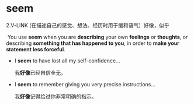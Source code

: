 # seem

2.V-LINK (在描述自己的感觉、想法、经历时用于缓和语气）好像，似乎

​	You use **seem** when you are **describing** your own **feelings** or **thoughts**, or describing **something that has happened to you**, in order to **make your statement less forceful**.

- I **seem** to have lost all my self-confidence...

  我**好像**已经自信全无。

- I **seem** to remember giving you very precise instructions...

  我**好像**记得给过你非常明确的指示。